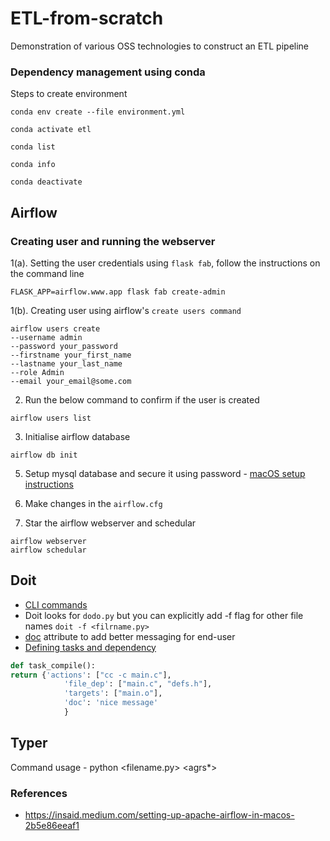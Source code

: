 # ETL-from-scratch
Demonstration of various OSS technologies to construct an ETL pipeline

### Dependency management using conda
Steps to create environment 
```shell
conda env create --file environment.yml
```
```shell
conda activate etl
```
```shell
conda list
```
```shell
conda info
```
```shell
conda deactivate
```
## Airflow

### Creating user and running the webserver
1(a). Setting the user credentials using `flask fab`, 
follow the instructions on the command line
```shell
FLASK_APP=airflow.www.app flask fab create-admin
```
1(b). Creating user using airflow's `create users command`
```shell
airflow users create 
--username admin 
--password your_password 
--firstname your_first_name 
--lastname your_last_name 
--role Admin 
--email your_email@some.com
```
2. Run the below command to confirm if the user is created
```shell
airflow users list
```
3. Initialise airflow database
```shell
airflow db init
```
5. Setup mysql database and secure it using password - [macOS setup instructions](https://flaviocopes.com/mysql-how-to-install/)

6. Make changes in the `airflow.cfg`

7. Star the airflow webserver and schedular 
```shell
airflow webserver
airflow schedular
```

## Doit
- [CLI commands](https://pydoit.org/cmd-run.html)
- Doit looks for `dodo.py` but you can explicitly add -f flag for other file names 
`doit -f <filrname.py>`
- [doc](https://pydoit.org/tasks.html#doc) attribute to add better messaging for end-user 
- [Defining tasks and dependency](https://pydoit.org/tasks.html#dependencies-targets) 
```python
def task_compile():
return {'actions': ["cc -c main.c"],
            'file_dep': ["main.c", "defs.h"],
            'targets': ["main.o"],
            'doc': 'nice message'
            }
```

## Typer
Command usage - python <filename.py> <agrs*>

### References
- https://insaid.medium.com/setting-up-apache-airflow-in-macos-2b5e86eeaf1
